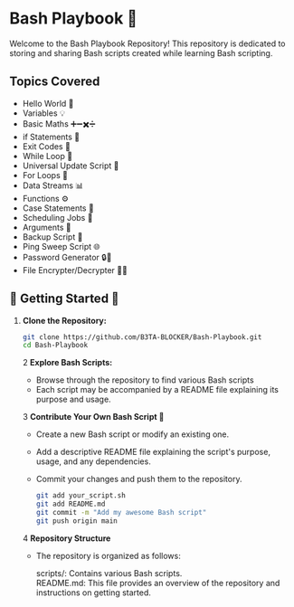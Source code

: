 # Bash Playbook 🚀

Welcome to the Bash Playbook Repository! This repository is dedicated to storing and sharing Bash scripts created while learning Bash scripting.

## Topics Covered

- Hello World 👋
- Variables 💡
- Basic Maths ➕➖✖️➗
- if Statements 🤔
- Exit Codes 🚪
- While Loop 🔁
- Universal Update Script 🔄
- For Loops 🔄
- Data Streams 📊
- Functions ⚙️
- Case Statements 📝
- Scheduling Jobs 📅
- Arguments 📑
- Backup Script 💾
- Ping Sweep Script 🌐
- Password Generator 🔒🔑
- File Encrypter/Decrypter 📜🔐


## 🏁 Getting Started 🏁

1. **Clone the Repository:**
      ```bash
      git clone https://github.com/B3TA-BLOCKER/Bash-Playbook.git
      cd Bash-Playbook
      ```
   
   2 **Explore Bash Scripts:**

      * Browse through the repository to find various Bash scripts
      * Each script may be accompanied by a README file explaining its purpose and usage.

   3 **Contribute Your Own Bash Script 🤝**

      * Create a new Bash script or modify an existing one.
      * Add a descriptive README file explaining the script's purpose, usage, and any dependencies.
      * Commit your changes and push them to the repository.

         ```bash
         git add your_script.sh
         git add README.md
         git commit -m "Add my awesome Bash script"
         git push origin main
         ```

   4 **Repository Structure**

      * The repository is organized as follows:

         scripts/: Contains various Bash scripts.                                                                                 
         README.md: This file provides an overview of the repository and instructions on getting started.

   
